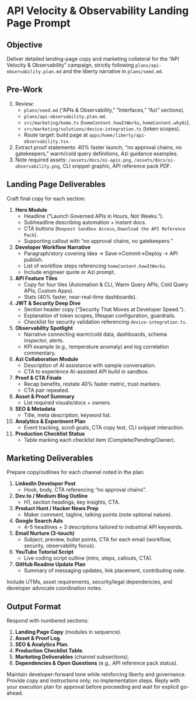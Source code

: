 # API Velocity & Observability Landing Page Prompt

## Objective

Deliver detailed landing-page copy and marketing collateral for the “API Velocity & Observability” campaign, strictly following `plans/api-observability.plan.md` and the liberty narrative in `plans/seed.md`.

## Pre-Work

1. Review:
   - `plans/seed.md` (“APIs & Observability,” “Interfaces,” “Azi” sections).
   - `plans/api-observability.plan.md`.
   - `src/marketing/home.ts` (`homeContent.howItWorks`, `homeContent.whyOi`).
   - `src/marketing/solutions/device-integration.ts` (token scopes).
   - Route target: build page at `apps/home/liberty/api-observability.tsx`.
2. Extract proof statements: 40% faster launch, “no approval chains, no gatekeepers,” warm/cold query definitions, Azi guidance examples.
3. Note required assets: `/assets/docs/oi-apis.png`, `/assets/docs/oi-observability.png`, CLI snippet graphic, API reference pack PDF.

## Landing Page Deliverables

Craft final copy for each section:

1. **Hero Module**
   - Headline (“Launch Governed APIs in Hours, Not Weeks.”).
   - Subheadline describing automation + instant docs.
   - CTA buttons (`Request Sandbox Access`, `Download the API Reference Pack`).
   - Supporting callout with “no approval chains, no gatekeepers.”
2. **Developer Workflow Narrative**
   - Paragraph/story covering idea → Save→Commit→Deploy → API publish.
   - List of workflow steps referencing `homeContent.howItWorks`.
   - Include engineer quote or Azi prompt.
3. **API Feature Tiles**
   - Copy for four tiles (Automation & CLI, Warm Query APIs, Cold Query APIs, Custom Apps).
   - Stats (40% faster, near-real-time dashboards).
4. **JWT & Security Deep Dive**
   - Section header copy (“Security That Moves at Developer Speed.”).
   - Explanation of token scopes, lifespan configuration, guardrails.
   - Checklist for security validation referencing `device-integration.ts`.
5. **Observability Spotlight**
   - Narrative connecting warm/cold data, dashboards, schema inspector, alerts.
   - KPI example (e.g., temperature anomaly) and log correlation commentary.
6. **Azi Collaboration Module**
   - Description of AI assistance with sample conversation.
   - CTA to experience AI-assisted API build in sandbox.
7. **Proof & CTA Finale**
   - Recap benefits, restate 40% faster metric, trust markers.
   - CTA pair repeated.
8. **Asset & Proof Summary**
   - List required visuals/docs + owners.
9. **SEO & Metadata**
   - Title, meta description, keyword list.
10. **Analytics & Experiment Plan**
    - Event tracking, scroll goals, CTA copy test, CLI snippet interaction.
11. **Production Checklist Status**
    - Table marking each checklist item (Complete/Pending/Owner).

## Marketing Deliverables

Prepare copy/outlines for each channel noted in the plan:

1. **LinkedIn Developer Post**
   - Hook, body, CTA referencing “no approval chains”.
2. **Dev.to / Medium Blog Outline**
   - H1, section headings, key insights, CTA.
3. **Product Hunt / Hacker News Prep**
   - Maker comment, tagline, talking points (note optional nature).
4. **Google Search Ads**
   - 4–5 headlines + 3 descriptions tailored to industrial API keywords.
5. **Email Nurture (3-touch)**
   - Subject, preview, bullet points, CTA for each email (workflow, security, observability focus).
6. **YouTube Tutorial Script**
   - Live coding script outline (intro, steps, callouts, CTA).
7. **GitHub Readme Update Plan**
   - Summary of messaging updates, link placement, contributing note.

Include UTMs, asset requirements, security/legal dependencies, and developer advocate coordination notes.

## Output Format

Respond with numbered sections:

1. **Landing Page Copy** (modules in sequence).
2. **Asset & Proof Log**.
3. **SEO & Analytics Plan**.
4. **Production Checklist Table**.
5. **Marketing Deliverables** (channel subsections).
6. **Dependencies & Open Questions** (e.g., API reference pack status).

Maintain developer-forward tone while reinforcing liberty and governance. Provide copy and instructions only; no implementation steps. Reply with your execution plan for approval before proceeding and wait for explicit go-ahead.

